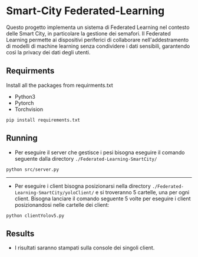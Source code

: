 # Smart-City Federated-Learning 


Questo progetto implementa un sistema di Federated Learning nel contesto delle Smart City, in particolare la gestione dei semafori. Il Federated Learning permette ai dispositivi periferici di collaborare nell'addestramento di modelli di machine learning senza condividere i dati sensibili, garantendo così la privacy dei dati degli utenti.

## Requirments
Install all the packages from requirments.txt
* Python3
* Pytorch
* Torchvision
```
pip install requirements.txt
```

## Running 
* Per eseguire il server che gestisce i pesi bisogna eseguire il comando seguente dalla directory ```./Federated-Learning-SmartCity/```

```
python src/server.py 
```

-----

* Per eseguire i client bisogna posizionarsi nella directory ```./Federated-Learning-SmartCity/yoloClient/``` e si troveranno 5 cartelle, una per ogni client. Bisogna lanciare il comando seguente 5 volte per eseguire i client posizionandosi nelle cartelle dei client:
```
python clientYolov5.py
```

## Results

* I risultati saranno stampati sulla console dei singoli client. 